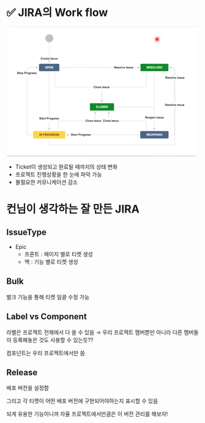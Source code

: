 # ✅ JIRA의 Work flow

![그림 1) Work flow : 가장 범용적인 예시](../images/JIRA.png)

- Ticket이 생성되고 완료될 때까지의 상태 변화
- 프로젝트 진행상황을 한 눈에 파악 가능
- 불필요한 커뮤니케이션 감소

# 컨님이 생각하는 잘 만든 JIRA

## IssueType

- Epic
    - 프론트 : 페이지 별로 티켓 생성
    - 백 : 기능 별로 티켓 생성

## Bulk

벌크 기능을 통해 티켓 일괄 수정 가능

## Label vs Component

라벨은 프로젝트 전체에서 다 쓸 수 있음 → 우리 프로젝트 멤버뿐만 아니라 다른 멤버들이 등록해놓은 것도 사용할 수 있는듯??

컴포넌트는 우리 프로젝트에서만 씀

## Release

배포 버전을 설정함

그리고 각 티켓이 어떤 배포 버전에 구현되어야하는지 표시할 수 있음

되게 유용한 기능이니까 자율 프로젝트에서만큼은 이 버전 관리를 해보자!